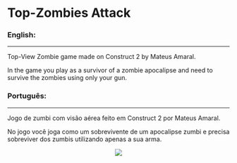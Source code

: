 # Top-Zombies Attack

### English:
___
Top-View Zombie game made on Construct 2 by Mateus Amaral.

In the game you play as a survivor of a zombie apocalipse and need to survive the zombies using only your gun.

### Português:
___
Jogo de zumbi com visão aérea feito em Construct 2 por Mateus Amaral.

No jogo você joga como um sobrevivente de um apocalipse zumbi e precisa sobreviver dos zumbis utilizando apenas a sua arma.

<p align="center">
  <img src="http://i.imgur.com/S7dFZjw.png/">
</p>
